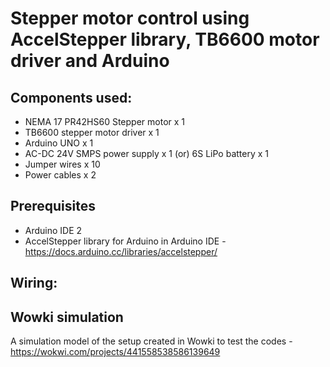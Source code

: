 # Stepper motor control using AccelStepper library, TB6600 motor driver and Arduino #

## Components used:
- NEMA 17 PR42HS60 Stepper motor x 1
- TB6600 stepper motor driver x 1
- Arduino UNO x 1
- AC-DC 24V SMPS power supply x 1 (or) 6S LiPo battery x 1
- Jumper wires x 10
- Power cables x 2

## Prerequisites

- Arduino IDE 2
- AccelStepper library for Arduino in Arduino IDE - https://docs.arduino.cc/libraries/accelstepper/

## Wiring:



## Wowki simulation

A simulation model of the setup created in Wowki to test the codes - https://wokwi.com/projects/441558538586139649

